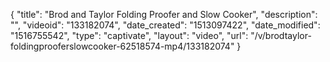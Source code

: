{
    "title": "Brod and Taylor Folding Proofer and Slow Cooker",
    "description": "",
    "videoid": "133182074",
    "date_created": "1513097422",
    "date_modified": "1516755542",
    "type": "captivate",
    "layout": "video",
    "url": "\/v\/brodtaylor-foldingprooferslowcooker-62518574-mp4\/133182074"
}